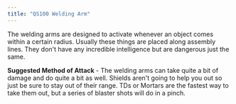 ```yaml
---
title: "QS100 Welding Arm"
---
```


The welding arms are designed to activate whenever an object comes within a certain radius. Usually these things are placed along assembly lines. They don't have any incredible intelligence but are dangerous just the same.

**Suggested Method of Attack** - The welding arms can take quite a bit of damage and do quite a bit as well. Shields aren't going to help you out so just be sure to stay out of their range. TDs or Mortars are the fastest way to take them out, but a series of blaster shots will do in a pinch.

